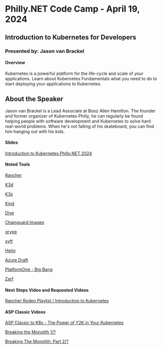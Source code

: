 # Philly.NET Code Camp - April 19, 2024

## Introduction to Kubernetes for Developers

### Presented by: Jason van Brackel

#### Overview

Kubernetes is a powerful platform for the life-cycle and scale of your applications.  Learn about Kubernetes Fundamentals what you need to do to start deploying your applications to Kubernetes.

## About the Speaker

Jason van Brackel is a Lead Associate at Booz Allen Hamilton. The founder and former organizer of Kubernetes Philly, he can regularly be found helping people with software development and Kubernetes to solve hard real-world problems. When he's not falling of his skateboard, you can find him hanging out with his kids.

#### Slides

[Introduction to Kubernetes Philly.NET 2024](./Introduction%20to%20Kubernetes%20Philly.NET%202024.pptx)

#### Noted Tools

[Rancher](https://rancher.com)

[K3d](https://k3d.io)

[K3s](https://k3s.io)

[Kind](https://kind.sigs.k8s.io)

[Dive](https://github.com/wagoodman/dive)

[Chainguard Images](https://chainguard.dev/chainguard-images)

[grype](https://github.com/anchore/grype)

[syft](https://github.com/anchore/syft)

[Helm](https://helm.sh)

[Azure Draft](https://draft.sh)

[PlatformOne - Big Bang](https://docs-bigbang.dso.mil)

[Zarf](https://zarf.dev)

#### Next Steps Video and Requested Videos

[Rancher Rodeo Playlist / Introduction to Kubernetes](https://www.youtube.com/watch?v=x34xoZf8_4c&list=PLfAoTEAPazb4fQQwOxY3uXsO_UBK3fEPG)

#### ASP Classic Videos

[ASP Classic to K8s - The Power of Y2K in Your Kubernetes](https://www.youtube.com/watch?v=E91P4xO2vEg)

[Breaking the Monolith 1/?](https://www.youtube.com/watch?v=W1tlkP_oOhQ)

[Breaking The Monolith: Part 2/?](https://www.youtube.com/watch?v=jMr_Y9XsF3Y)